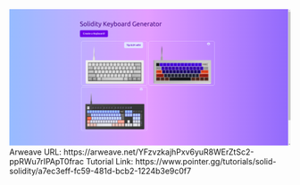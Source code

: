 <img src="public/keyboards.png" alt="keyboards" />
Arweave URL: https://arweave.net/YFzvzkajhPxv6yuR8WErZtSc2-ppRWu7rIPApT0frac
Tutorial Link: https://www.pointer.gg/tutorials/solid-solidity/a7ec3eff-fc59-481d-bcb2-1224b3e9c0f7
